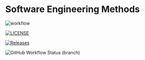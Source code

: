 # Software Engineering Methods

![workflow](https://github.com/maythazinphyo1/sem/actions/workflows/main.yml/badge.svg)

[![LICENSE](https://img.shields.io/github/license/maythazinphyo1/sem.svg?style=flat-square)](https://github.com/maythazinphyo1/sem/blob/master/LICENSE)

[![Releases](https://img.shields.io/github/release/maythazinphyo1/sem/all.svg?style=flat-square)](https://github.com/maythazinphyo1/sem/releases)

![GitHub Workflow Status (branch)](https://img.shields.io/github/workflow/status/maythazinphyo1/sem/A%20workflow%20for%20my%20Hello%20World%20App/develop?style=flat-square)

